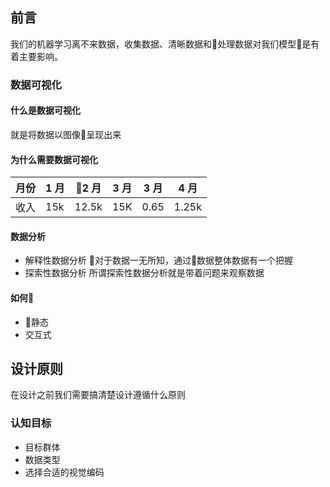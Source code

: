 ## 前言
我们的机器学习离不来数据，收集数据、清晰数据和处理数据对我们模型是有着主要影响。
### 数据可视化
#### 什么是数据可视化
就是将数据以图像呈现出来
#### 为什么需要数据可视化
| 月份  | 1 月  | 2 月| 3 月 |3 月 | 4 月|
|---|---|---|---|---|---|
|  收入 | 15k  | 12.5k|15K|0.65|1.25k|

#### 数据分析
- 解释性数据分析
对于数据一无所知，通过数据整体数据有一个把握
- 探索性数据分析
所谓探索性数据分析就是带着问题来观察数据

#### 如何
- 静态
- 交互式

## 设计原则
在设计之前我们需要搞清楚设计遵循什么原则
### 认知目标
- 目标群体
- 数据类型
- 选择合适的视觉编码



